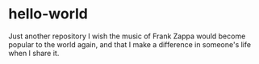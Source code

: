# hello-world
Just another repository
I wish the music of Frank Zappa would become popular to the world again, and that I make a difference in someone's life when I share it. 
